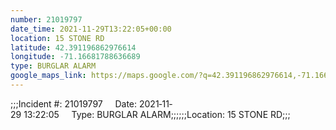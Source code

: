 ```yaml
---
number: 21019797
date_time: 2021-11-29T13:22:05+00:00
location: 15 STONE RD
latitude: 42.391196862976614
longitude: -71.16681788636689
type: BURGLAR ALARM
google_maps_link: https://maps.google.com/?q=42.391196862976614,-71.16681788636689
---
```


;;;Incident #: 21019797     Date: 2021‐11‐29 13:22:05     Type: BURGLAR ALARM;;;;;;Location: 15 STONE RD;;;
